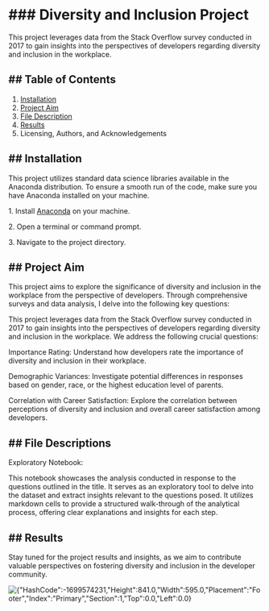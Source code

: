 ﻿# ### Diversity and Inclusion Project

This project leverages data from the Stack Overflow survey conducted in 2017 to gain insights into the perspectives of developers regarding diversity and inclusion in the workplace.

## ## Table of Contents

1. [Installation](#_installation)
1. [Project Aim](#_project_aim)
1. [File Description](#_file_descriptions)
1. [Results](#_results)
1. Licensing, Authors, and Acknowledgements

## <a name="_ref161482661"></a><a name="_installation"></a>## Installation

This project utilizes standard data science libraries available in the Anaconda distribution. To ensure a smooth run of the code, make sure you have Anaconda installed on your machine.

1\. Install [Anaconda](https://www.anaconda.com/products/distribution) on your machine.

2\. Open a terminal or command prompt.

3\. Navigate to the project directory.

## <a name="_project_aim"></a>## Project Aim 

This project aims to explore the significance of diversity and inclusion in the workplace from the perspective of developers. Through comprehensive surveys and data analysis, I delve into the following key questions:

This project leverages data from the Stack Overflow survey conducted in 2017 to gain insights into the perspectives of developers regarding diversity and inclusion in the workplace. We address the following crucial questions:

Importance Rating: Understand how developers rate the importance of diversity and inclusion in their workplace.

Demographic Variances: Investigate potential differences in responses based on gender, race, or the highest education level of parents.

Correlation with Career Satisfaction: Explore the correlation between perceptions of diversity and inclusion and overall career satisfaction among developers.

## <a name="_file_descriptions"></a>## File Descriptions

Exploratory Notebook:

This notebook showcases the analysis conducted in response to the questions outlined in the title. It serves as an exploratory tool to delve into the dataset and extract insights relevant to the questions posed. It utilizes markdown cells to provide a structured walk-through of the analytical process, offering clear explanations and insights for each step.
## <a name="_results"></a>## Results

Stay tuned for the project results and insights, as we aim to contribute valuable perspectives on fostering diversity and inclusion in the developer community.

![{"HashCode":-1699574231,"Height":841.0,"Width":595.0,"Placement":"Footer","Index":"Primary","Section":1,"Top":0.0,"Left":0.0}](Aspose.Words.c936f1d5-6483-41c9-a260-a4222cf0eac0.001.png)
